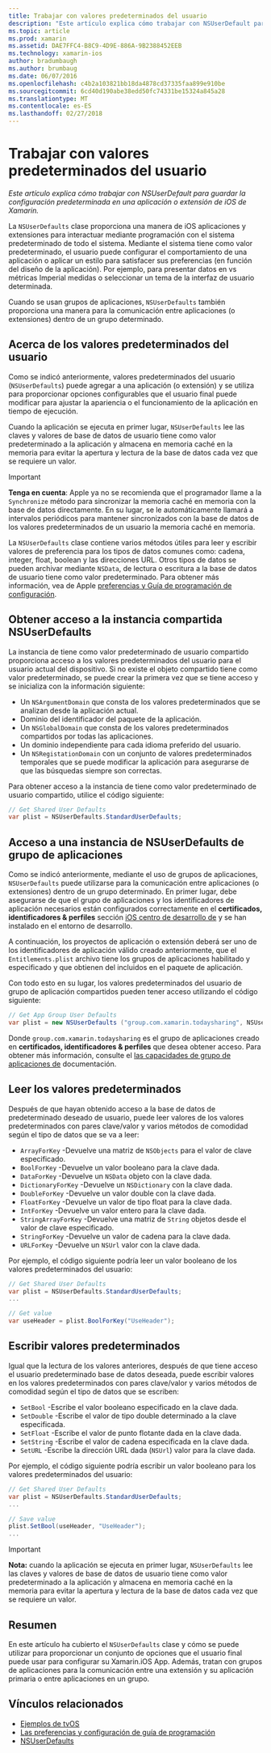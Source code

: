 ```yaml
---
title: Trabajar con valores predeterminados del usuario
description: "Este artículo explica cómo trabajar con NSUserDefault para guardar la configuración predeterminada en una aplicación o extensión de iOS de Xamarin."
ms.topic: article
ms.prod: xamarin
ms.assetid: DAE7FFC4-B8C9-4D9E-886A-9B2388452EEB
ms.technology: xamarin-ios
author: bradumbaugh
ms.author: brumbaug
ms.date: 06/07/2016
ms.openlocfilehash: c4b2a103821bb18da4878cd37335faa899e910be
ms.sourcegitcommit: 6cd40d190abe38edd50fc74331be15324a845a28
ms.translationtype: MT
ms.contentlocale: es-ES
ms.lasthandoff: 02/27/2018
---
```

# <a name="working-with-user-defaults"></a>Trabajar con valores predeterminados del usuario

_Este artículo explica cómo trabajar con NSUserDefault para guardar la configuración predeterminada en una aplicación o extensión de iOS de Xamarin._


La `NSUserDefaults` clase proporciona una manera de iOS aplicaciones y extensiones para interactuar mediante programación con el sistema predeterminado de todo el sistema. Mediante el sistema tiene como valor predeterminado, el usuario puede configurar el comportamiento de una aplicación o aplicar un estilo para satisfacer sus preferencias (en función del diseño de la aplicación). Por ejemplo, para presentar datos en vs métricas Imperial medidas o seleccionar un tema de la interfaz de usuario determinada.

Cuando se usan grupos de aplicaciones, `NSUserDefaults` también proporciona una manera para la comunicación entre aplicaciones (o extensiones) dentro de un grupo determinado.

<a name="About-User-Defaults" />

## <a name="about-user-defaults"></a>Acerca de los valores predeterminados del usuario

Como se indicó anteriormente, valores predeterminados del usuario (`NSUserDefaults`) puede agregar a una aplicación (o extensión) y se utiliza para proporcionar opciones configurables que el usuario final puede modificar para ajustar la apariencia o el funcionamiento de la aplicación en tiempo de ejecución.

Cuando la aplicación se ejecuta en primer lugar, `NSUserDefaults` lee las claves y valores de base de datos de usuario tiene como valor predeterminado a la aplicación y almacena en memoria caché en la memoria para evitar la apertura y lectura de la base de datos cada vez que se requiere un valor. 

> [!IMPORTANT]
> **Tenga en cuenta**: Apple ya no se recomienda que el programador llame a la `Synchronize` método para sincronizar la memoria caché en memoria con la base de datos directamente. En su lugar, se le automáticamente llamará a intervalos periódicos para mantener sincronizados con la base de datos de los valores predeterminados de un usuario la memoria caché en memoria.

La `NSUserDefaults` clase contiene varios métodos útiles para leer y escribir valores de preferencia para los tipos de datos comunes como: cadena, integer, float, boolean y las direcciones URL. Otros tipos de datos se pueden archivar mediante `NSData`, de lectura o escritura a la base de datos de usuario tiene como valor predeterminado. Para obtener más información, vea de Apple [preferencias y Guía de programación de configuración](https://developer.apple.com/library/mac/documentation/Cocoa/Conceptual/UserDefaults/Introduction/Introduction.html#//apple_ref/doc/uid/10000059i).

<a name="Accessing-the-Shared-NSUserDefaults-Instance" />

## <a name="accessing-the-shared-nsuserdefaults-instance"></a>Obtener acceso a la instancia compartida NSUserDefaults 

La instancia de tiene como valor predeterminado de usuario compartido proporciona acceso a los valores predeterminados del usuario para el usuario actual del dispositivo. Si no existe el objeto compartido tiene como valor predeterminado, se puede crear la primera vez que se tiene acceso y se inicializa con la información siguiente:

- Un `NSArgumentDomain` que consta de los valores predeterminados que se analizan desde la aplicación actual.
- Dominio del identificador del paquete de la aplicación.
- Un `NSGlobalDomain` que consta de los valores predeterminados compartidos por todas las aplicaciones.
- Un dominio independiente para cada idioma preferido del usuario.
- Un `NSRegistationDomain` con un conjunto de valores predeterminados temporales que se puede modificar la aplicación para asegurarse de que las búsquedas siempre son correctas.

Para obtener acceso a la instancia de tiene como valor predeterminado de usuario compartido, utilice el código siguiente:

```csharp
// Get Shared User Defaults
var plist = NSUserDefaults.StandardUserDefaults;
```

<a name="Accessing-an-App-Group-NSUserDefaults-Instance" />

## <a name="accessing-an-app-group-nsuserdefaults-instance"></a>Acceso a una instancia de NSUserDefaults de grupo de aplicaciones

Como se indicó anteriormente, mediante el uso de grupos de aplicaciones, `NSUserDefaults` puede utilizarse para la comunicación entre aplicaciones (o extensiones) dentro de un grupo determinado. En primer lugar, debe asegurarse de que el grupo de aplicaciones y los identificadores de aplicación necesarios están configurados correctamente en el **certificados, identificadores & perfiles** sección [iOS centro de desarrollo de](https://developer.apple.com/devcenter/ios/) y se han instalado en el entorno de desarrollo.

A continuación, los proyectos de aplicación o extensión deberá ser uno de los identificadores de aplicación válido creado anteriormente, que el `Entitlements.plist` archivo tiene los grupos de aplicaciones habilitado y especificado y que obtienen del incluidos en el paquete de aplicación.

Con todo esto en su lugar, los valores predeterminados del usuario de grupo de aplicación compartidos pueden tener acceso utilizando el código siguiente:

```csharp
// Get App Group User Defaults
var plist = new NSUserDefaults ("group.com.xamarin.todaysharing", NSUserDefaultsType.SuiteName);
```

Donde `group.com.xamarin.todaysharing` es el grupo de aplicaciones creado en **certificados, identificadores & perfiles** que desea obtener acceso. Para obtener más información, consulte el [las capacidades de grupo de aplicaciones de](~/ios/deploy-test/provisioning/capabilities/app-groups-capabilities.md) documentación.

<a name="Reading-Default-Values" />

## <a name="reading-default-values"></a>Leer los valores predeterminados

Después de que hayan obtenido acceso a la base de datos de predeterminado deseado de usuario, puede leer valores de los valores predeterminados con pares clave/valor y varios métodos de comodidad según el tipo de datos que se va a leer:

- `ArrayForKey` -Devuelve una matriz de `NSObjects` para el valor de clave especificado.
- `BoolForKey` -Devuelve un valor booleano para la clave dada.
- `DataForKey` -Devuelve un `NSData` objeto con la clave dada.
- `DictionaryForKey` -Devuelve un `NSDictionary` con la clave dada.
- `DoubleForKey` -Devuelve un valor double con la clave dada.
- `FloatForKey` -Devuelve un valor de tipo float para la clave dada.
- `IntForKey` -Devuelve un valor entero para la clave dada.
- `StringArrayForKey` -Devuelve una matriz de `String` objetos desde el valor de clave especificado.
- `StringForKey` -Devuelve un valor de cadena para la clave dada.
- `URLForKey` -Devuelve un `NSUrl` valor con la clave dada.

Por ejemplo, el código siguiente podría leer un valor booleano de los valores predeterminados del usuario:

```csharp
// Get Shared User Defaults
var plist = NSUserDefaults.StandardUserDefaults;
...

// Get value
var useHeader = plist.BoolForKey("UseHeader");

```

<a name="Writing-Default-Values" />

## <a name="writing-default-values"></a>Escribir valores predeterminados

Igual que la lectura de los valores anteriores, después de que tiene acceso el usuario predeterminado base de datos deseada, puede escribir valores en los valores predeterminados con pares clave/valor y varios métodos de comodidad según el tipo de datos que se escriben:

- `SetBool` -Escribe el valor booleano especificado en la clave dada.
- `SetDouble` -Escribe el valor de tipo double determinado a la clave especificada.
- `SetFloat` -Escribe el valor de punto flotante dada en la clave dada.
- `SetString` -Escribe el valor de cadena especificada en la clave dada.
- `SetURL` -Escribe la dirección URL dada (`NSUrl`) valor para la clave dada.

Por ejemplo, el código siguiente podría escribir un valor booleano para los valores predeterminados del usuario:

```csharp
// Get Shared User Defaults
var plist = NSUserDefaults.StandardUserDefaults;
...

// Save value
plist.SetBool(useHeader, "UseHeader");
...

```

> [!IMPORTANT]
> **Nota:** cuando la aplicación se ejecuta en primer lugar, `NSUserDefaults` lee las claves y valores de base de datos de usuario tiene como valor predeterminado a la aplicación y almacena en memoria caché en la memoria para evitar la apertura y lectura de la base de datos cada vez que se requiere un valor.



<a name="Summary" />

## <a name="summary"></a>Resumen

En este artículo ha cubierto el `NSUserDefaults` clase y cómo se puede utilizar para proporcionar un conjunto de opciones que el usuario final puede usar para configurar su Xamarin.iOS App. Además, tratan con grupos de aplicaciones para la comunicación entre una extensión y su aplicación primaria o entre aplicaciones en un grupo.


## <a name="related-links"></a>Vínculos relacionados

- [Ejemplos de tvOS](https://developer.xamarin.com/samples/tvos/all/)
- [Las preferencias y configuración de guía de programación](https://developer.apple.com/library/mac/documentation/Cocoa/Conceptual/UserDefaults/Introduction/Introduction.html#//apple_ref/doc/uid/10000059i)
- [NSUserDefaults](https://developer.apple.com/library/mac/documentation/Cocoa/Reference/Foundation/Classes/NSUserDefaults_Class/#//apple_ref/doc/constant_group/NSUserDefaults_Domains)
